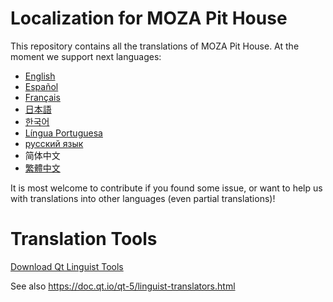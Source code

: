 # Localization for MOZA Pit House 

This repository contains all the translations of MOZA Pit House. At the moment we support next languages:

- [English](mozapithouse_en_US.ts) 
- [Español](mozapithouse_es.ts)
- [Français](mozapithouse_fr_FR.ts)
- [日本語](mozapithouse_ja_JP.ts)
- [한국어](mozapithouse_ko.ts)
- [Língua Portuguesa](mozapithouse_pt_PT.ts)
- [русский язык](mozapithouse_ru_RU.ts)
- 简体中文
- [繁體中文](mozapithouse_zh_TW.ts)

It is most welcome to contribute if you found some issue, or want to help us with translations into other languages (even partial translations)!

# Translation Tools

[Download Qt Linguist Tools](https://cdn.gudsen.vip/simulation_game/rs21repository/installer/Qt_Linguist_Tools.zip)

See also https://doc.qt.io/qt-5/linguist-translators.html
